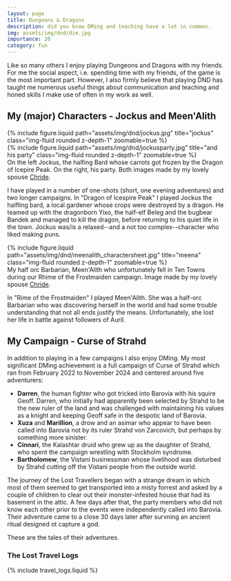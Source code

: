 ```yaml
---
layout: page
title: Dungeons & Dragons
description: did you know DMing and teaching have a lot in common.
img: assets/img/dnd/die.jpg
importance: 20
category: fun
---
```


Like so many others I enjoy playing Dungeons and Dragons with my friends. For me the social aspect, i.e. spending time with my friends, of the game is the most important part. However, I also firmly believe that playing DND has taught me numerous useful things about communication
and teaching and honed skills I make use of often in my work as well.

## My (major) Characters - Jockus and Meen'Alith

<div class="row justify-content-sm-center">
    <div class="col-sm-4 mt-3 mt-md-0">
        {% include figure.liquid path="assets/img/dnd/jockus.jpg" title="jockus" class="img-fluid rounded z-depth-1" zoomable=true %}
    </div>
    <div class="col-sm-8 mt-3 mt-md-0">
        {% include figure.liquid path="assets/img/dnd/jockusparty.jpg" title="and his party" class="img-fluid rounded z-depth-1" zoomable=true  %}
    </div>
</div>
<div class="caption">
    On the left Jockus, the halfing Bard whose carrots got frozen by the Dragon of Icepire Peak. On the right, his party. 
    Both images made by my lovely spouse  <a href ="https://www.instagram.com/classheikki/?hl=en">Chride</a>. 
</div>

I have played in a number of one-shots (short, one evening adventures) and two longer campaigns. In "Dragon of Icespire Peak" I played Jockus the halfling bard, a local gardener whose crops were destroyed by a dragon. He teamed up with the dragonborn Yixo, the half-elf Beleg and the bugbear Bandek and managed to kill the dragon, before returning to his quiet life in the town. Jockus was/is a relaxed--and a not too complex--character who liked making puns.

<div class="row justify-content-sm-center">
    <div class="col-sm-8 mt-3 mt-md-0">
        {% include figure.liquid path="assets/img/dnd/meenalith_charactersheet.jpg" title="meena" class="img-fluid rounded z-depth-1" zoomable=true %}
    </div>
</div>
<div class="caption">
    My half orc Barbarian, Meen'Alith who unfortunately fell in Ten Towns during our Rhime of the Frostmaiden campaign. Image made by my lovely spouse <a href ="https://www.instagram.com/classheikki/?hl=en">Chride</a>. 
</div>

In "Rime of the Frostmaiden" I played Meen'Alith. She was a half-orc Barbarian who was discovering herself in the world and had some trouble
understanding that not all ends justify the means. Unfortunately, she lost her life in battle against followers of Auril.

## My Campaign - Curse of Strahd

In addition to playing in a few campaigns I also enjoy DMing. My most significant DMing achievement is a full campaign of Curse of Strahd which ran from February 2022 to November 2024 and centered around five adventurers: 

- **Darren**, the human fighter who got tricked into Barovia with his squire Geoff. Darren, who initially had apparently been selected by Strahd to be the new ruler of the land and was challenged with maintaining his values as a knight and keeping Geoff safe in the despotic land of Barovia.
- **Xuza** and **Marillion**, a drow and an asimar who appear to have been called into Barovia not by its ruler Strahd von Zarcovich, but perhaps by something more sinister.
- **Cinnari**, the Kalashtar druid who grew up as the daughter of Strahd, who spent the campaign wrestling with Stockholm syndrome.
- **Bartholomew**, the Vistani businessman whose livelihood was disturbed by Strahd cutting off the Vistani people from the outside world.

The journey of the Lost Travellers began with a strange dream in which most of them seemed to get transported into a misty forrest and asked by a couple of children to clear out their monster-infested house that had its basement in the attic. A few days after that, the party members who did not know each other prior to the events
were independently called into Barovia. Their adventure came to a close 30 days later after survning an ancient ritual designed ot capture a god. 

 These are the tales of their adventures.


### The Lost Travel Logs

{% include travel_logs.liquid %}
